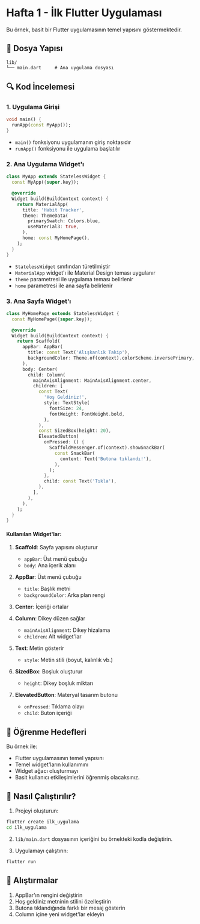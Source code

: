 # Hafta 1 - İlk Flutter Uygulaması

Bu örnek, basit bir Flutter uygulamasının temel yapısını göstermektedir.

## 📁 Dosya Yapısı

```
lib/
└── main.dart     # Ana uygulama dosyası
```

## 🔍 Kod İncelemesi

### 1. Uygulama Girişi
```dart
void main() {
  runApp(const MyApp());
}
```
- `main()` fonksiyonu uygulamanın giriş noktasıdır
- `runApp()` fonksiyonu ile uygulama başlatılır

### 2. Ana Uygulama Widget'ı
```dart
class MyApp extends StatelessWidget {
  const MyApp({super.key});

  @override
  Widget build(BuildContext context) {
    return MaterialApp(
      title: 'Habit Tracker',
      theme: ThemeData(
        primarySwatch: Colors.blue,
        useMaterial3: true,
      ),
      home: const MyHomePage(),
    );
  }
}
```
- `StatelessWidget` sınıfından türetilmiştir
- `MaterialApp` widget'ı ile Material Design teması uygulanır
- `theme` parametresi ile uygulama teması belirlenir
- `home` parametresi ile ana sayfa belirlenir

### 3. Ana Sayfa Widget'ı
```dart
class MyHomePage extends StatelessWidget {
  const MyHomePage({super.key});

  @override
  Widget build(BuildContext context) {
    return Scaffold(
      appBar: AppBar(
        title: const Text('Alışkanlık Takip'),
        backgroundColor: Theme.of(context).colorScheme.inversePrimary,
      ),
      body: Center(
        child: Column(
          mainAxisAlignment: MainAxisAlignment.center,
          children: [
            const Text(
              'Hoş Geldiniz!',
              style: TextStyle(
                fontSize: 24,
                fontWeight: FontWeight.bold,
              ),
            ),
            const SizedBox(height: 20),
            ElevatedButton(
              onPressed: () {
                ScaffoldMessenger.of(context).showSnackBar(
                  const SnackBar(
                    content: Text('Butona tıklandı!'),
                  ),
                );
              },
              child: const Text('Tıkla'),
            ),
          ],
        ),
      ),
    );
  }
}
```

#### Kullanılan Widget'lar:
1. **Scaffold**: Sayfa yapısını oluşturur
   - `appBar`: Üst menü çubuğu
   - `body`: Ana içerik alanı

2. **AppBar**: Üst menü çubuğu
   - `title`: Başlık metni
   - `backgroundColor`: Arka plan rengi

3. **Center**: İçeriği ortalar

4. **Column**: Dikey düzen sağlar
   - `mainAxisAlignment`: Dikey hizalama
   - `children`: Alt widget'lar

5. **Text**: Metin gösterir
   - `style`: Metin stili (boyut, kalınlık vb.)

6. **SizedBox**: Boşluk oluşturur
   - `height`: Dikey boşluk miktarı

7. **ElevatedButton**: Materyal tasarım butonu
   - `onPressed`: Tıklama olayı
   - `child`: Buton içeriği

## 🎯 Öğrenme Hedefleri

Bu örnek ile:
- Flutter uygulamasının temel yapısını
- Temel widget'ların kullanımını
- Widget ağacı oluşturmayı
- Basit kullanıcı etkileşimlerini
öğrenmiş olacaksınız.

## 🔄 Nasıl Çalıştırılır?

1. Projeyi oluşturun:
```bash
flutter create ilk_uygulama
cd ilk_uygulama
```

2. `lib/main.dart` dosyasının içeriğini bu örnekteki kodla değiştirin.

3. Uygulamayı çalıştırın:
```bash
flutter run
```

## 📝 Alıştırmalar

1. AppBar'ın rengini değiştirin
2. Hoş geldiniz metninin stilini özelleştirin
3. Butona tıklandığında farklı bir mesaj gösterin
4. Column içine yeni widget'lar ekleyin 